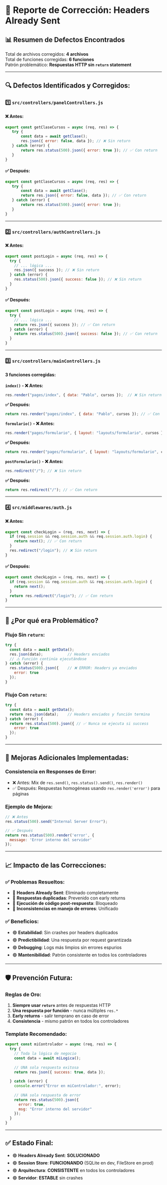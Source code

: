 # 🐛 Reporte de Corrección: Headers Already Sent

## 📊 **Resumen de Defectos Encontrados**

Total de archivos corregidos: **4 archivos**  
Total de funciones corregidas: **6 funciones**  
Patrón problemático: **Respuestas HTTP sin `return` statement**

---

## 🔍 **Defectos Identificados y Corregidos:**

### 1️⃣ **`src/controllers/panelControllers.js`**

#### ❌ **Antes:**
```javascript
export const getClaseCursos = async (req, res) => {
   try {
       const data = await getClase();
       res.json({ error: false, data }); // ❌ Sin return
   } catch (error) {
       return res.status(500).json({ error: true }); // ✅ Con return
   }
}
```

#### ✅ **Después:**
```javascript
export const getClaseCursos = async (req, res) => {
   try {
       const data = await getClase();
       return res.json({ error: false, data }); // ✅ Con return
   } catch (error) {
       return res.status(500).json({ error: true });
   }
}
```

---

### 2️⃣ **`src/controllers/authControllers.js`**

#### ❌ **Antes:**
```javascript
export const postLogin = async (req, res) => {
  try {
    // ... lógica ...
    res.json({ success }); // ❌ Sin return
  } catch (error) {
    res.status(500).json({ success: false }); // ❌ Sin return
  }
}
```

#### ✅ **Después:**
```javascript
export const postLogin = async (req, res) => {
  try {
    // ... lógica ...
    return res.json({ success }); // ✅ Con return
  } catch (error) {
    return res.status(500).json({ success: false }); // ✅ Con return
  }
}
```

---

### 3️⃣ **`src/controllers/mainControllers.js`**

#### **3 funciones corregidas:**

**`index()` - ❌ Antes:**
```javascript
res.render("pages/index", { data: "Pablo", cursos });  // ❌ Sin return
```
**✅ Después:**
```javascript
return res.render("pages/index", { data: "Pablo", cursos }); // ✅ Con return
```

**`formulario()` - ❌ Antes:**
```javascript
res.render("pages/formulario", { layout: "layouts/formulario", cursos }); // ❌ Sin return
```
**✅ Después:**
```javascript
return res.render("pages/formulario", { layout: "layouts/formulario", cursos }); // ✅ Con return
```

**`postFormulario()` - ❌ Antes:**
```javascript
res.redirect("/"); // ❌ Sin return
```
**✅ Después:**
```javascript
return res.redirect("/"); // ✅ Con return
```

---

### 4️⃣ **`src/middlewares/auth.js`**

#### ❌ **Antes:**
```javascript
export const checkLogin = (req, res, next) => {
  if (req.session && req.session.auth && req.session.auth.login) {
    return next(); // ✅ Con return
  }
  res.redirect("/login"); // ❌ Sin return
}
```

#### ✅ **Después:**
```javascript
export const checkLogin = (req, res, next) => {
  if (req.session && req.session.auth && req.session.auth.login) {
    return next();
  }
  return res.redirect("/login"); // ✅ Con return
}
```

---

## 🎯 **¿Por qué era Problemático?**

### **Flujo Sin `return`:**
```javascript
try {
  const data = await getData();
  res.json(data);           // Headers enviados
  // ⚠️ Función continúa ejecutándose
} catch (error) {
  res.status(500).json({    // ❌ ERROR: Headers ya enviados
    error: true 
  });
}
```

### **Flujo Con `return`:**
```javascript
try {
  const data = await getData();
  return res.json(data);    // Headers enviados y función termina
} catch (error) {
  return res.status(500).json({ // ✅ Nunca se ejecuta si success
    error: true 
  });
}
```

---

## 🔧 **Mejoras Adicionales Implementadas:**

### **Consistencia en Responses de Error:**
- ❌ Antes: Mix de `res.send()`, `res.status().send()`, `res.render()`
- ✅ Después: Respuestas homogéneas usando `res.render('error')` para páginas

### **Ejemplo de Mejora:**
```javascript
// ❌ Antes
res.status(500).send("Internal Server Error");

// ✅ Después  
return res.status(500).render('error', { 
  message: 'Error interno del servidor' 
});
```

---

## 📈 **Impacto de las Correcciones:**

### ✅ **Problemas Resueltos:**
- 🚫 **Headers Already Sent**: Eliminado completamente
- 🚫 **Respuestas duplicadas**: Prevenido con early returns
- 🚫 **Ejecución de código post-respuesta**: Bloqueado
- 🚫 **Inconsistencias en manejo de errores**: Unificado

### ✅ **Beneficios:**
- 🟢 **Estabilidad**: Sin crashes por headers duplicados
- 🟢 **Predictibilidad**: Una respuesta por request garantizada
- 🟢 **Debugging**: Logs más limpios sin errores espurios
- 🟢 **Mantenibilidad**: Patrón consistente en todos los controladores

---

## 🛡️ **Prevención Futura:**

### **Reglas de Oro:**
1. **Siempre usar `return`** antes de respuestas HTTP
2. **Una respuesta por función** - nunca múltiples `res.*`
3. **Early returns** - salir temprano en caso de error
4. **Consistencia** - mismo patrón en todos los controladores

### **Template Recomendado:**
```javascript
export const miControlador = async (req, res) => {
  try {
    // Toda la lógica de negocio
    const data = await miLogica();
    
    // UNA sola respuesta exitosa
    return res.json({ success: true, data });
    
  } catch (error) {
    console.error("Error en miControlador:", error);
    
    // UNA sola respuesta de error  
    return res.status(500).json({
      error: true,
      msg: "Error interno del servidor"
    });
  }
}
```

---

## ✅ **Estado Final:**
- 🟢 **Headers Already Sent**: **SOLUCIONADO**
- 🟢 **Session Store**: **FUNCIONANDO** (SQLite en dev, FileStore en prod)
- 🟢 **Arquitectura**: **CONSISTENTE** en todos los controladores
- 🟢 **Servidor**: **ESTABLE** sin crashes